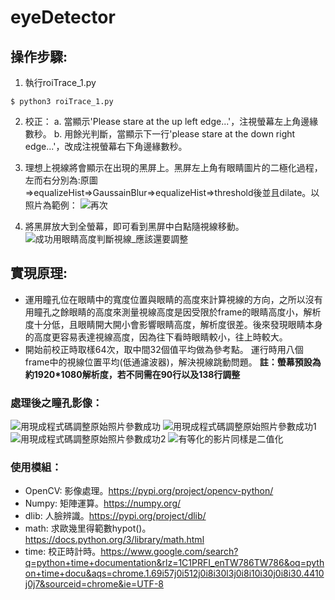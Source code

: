 # eyeDetector
## 操作步驟:
1. 執行roiTrace_1.py
```linux
$ python3 roiTrace_1.py
```
2. 校正：
   a. 當顯示'Please stare at the up left edge...'，注視螢幕左上角邊緣數秒。
   b. 用餘光判斷，當顯示下一行'please stare at the down right edge...'，改成注視螢幕右下角邊緣數秒。
3. 理想上視線將會顯示在出現的黑屏上。黑屏左上角有眼睛圖片的二極化過程，左而右分別為:原圖=>equalizeHist=>GaussainBlur=>equalizeHist=>threshold後並且dilate。以照片為範例：
![再次](https://user-images.githubusercontent.com/50452986/172172606-e5ec963d-6b01-47d1-af03-95923a736868.PNG)

5. 將黑屏放大到全螢幕，即可看到黑屏中白點隨視線移動。
![成功用眼睛高度判斷視線_應該還要調整](https://user-images.githubusercontent.com/50452986/172172240-c42314e4-b24f-4966-9e56-100a06e39ff1.PNG)
## 實現原理:
- 運用瞳孔位在眼睛中的寬度位置與眼睛的高度來計算視線的方向，之所以沒有用瞳孔之餘眼睛的高度來測量視線高度是因受限於frame的眼睛高度小，解析度十分低，且眼睛開大開小會影響眼睛高度，解析度很差。後來發現眼睛本身的高度更容易表達視線高度，因為往下看時眼睛較小，往上時較大。
- 開始前校正時取樣64次，取中間32個值平均做為參考點。
運行時用八個frame中的視線位置平均(低通濾波器)，解決視線跳動問題。
**註：螢幕預設為約1920*1080解析度，若不同需在90行以及138行調整**
### 處理後之瞳孔影像：
![用現成程式碼調整原始照片參數成功](https://user-images.githubusercontent.com/50452986/172172037-728b4ccb-e03f-49f1-af82-b462361d472d.PNG)
![用現成程式碼調整原始照片參數成功1](https://user-images.githubusercontent.com/50452986/172172073-f5ad87ec-5e3b-4560-830d-f11eb34074ef.PNG)
![用現成程式碼調整原始照片參數成功2](https://user-images.githubusercontent.com/50452986/172172104-e3a94249-9478-4239-a28d-a482e730aa64.PNG)
![有等化的影片同樣是二值化](https://user-images.githubusercontent.com/50452986/172172341-77849dc4-b782-4652-990f-b4a197a7a15b.PNG)
### 使用模組：
- OpenCV: 影像處理。https://pypi.org/project/opencv-python/
- Numpy: 矩陣運算。https://numpy.org/
- dlib: 人臉辨識。https://pypi.org/project/dlib/
- math: 求歐幾里得範數hypot()。https://docs.python.org/3/library/math.html
- time: 校正時計時。https://www.google.com/search?q=python+time+documentation&rlz=1C1PRFI_enTW786TW786&oq=python+time+docu&aqs=chrome.1.69i57j0i512j0i8i30l3j0i8i10i30j0i8i30.4410j0j7&sourceid=chrome&ie=UTF-8
